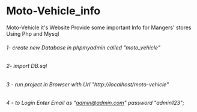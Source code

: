 # Moto-Vehicle_info
Moto-Vehicle it's Website Provide some important Info for Mangers' stores  Using Php and Mysql


###### 1- create new Database in phpmyadmin called "moto_vehicle"
###### 2- import DB.sql 
###### 3 - run project in Browser with Url "http://localhost/moto-vehicle"
###### 4 - to Login Enter Email as "admin@admin.com"  password "admin123";

